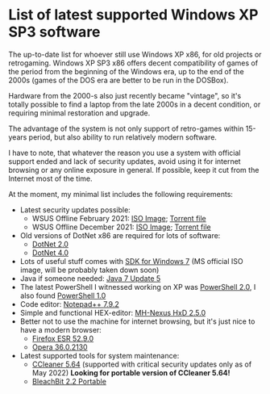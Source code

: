 # List of latest supported Windows XP SP3 software

The up-to-date list for whoever still use Windows XP x86, for old projects or retrogaming.
Windows XP SP3 x86 offers decent compatibility of games of the period from the beginning of the Windows era,
up to the end of the 2000s (games of the DOS era are better to be run in the DOSBox).

Hardware from the 2000-s also just recently became "vintage", 
so it's totally possible to find a laptop from the late 2000s in a decent condition, 
or requiring minimal restoration and upgrade.

The advantage of the system is not only support of retro-games within 15-years period,
but also ability to run relatively modern software.

I have to note, that whatever the reason you use a system with official support ended 
and lack of security updates, 
avoid using it for internet browsing or any online exposure in general.
If possible, keep it cut from the Internet most of the time.

At the moment, my minimal list includes the following requirements:

* Latest security updates possible:
  * WSUS Offline February 2021: [ISO Image](https://archive.org/details/wsusoffline-wxp-enu_final); [Torrent file](https://archive.org/download/wsusoffline-wxp-enu_final/wsusoffline-wxp-enu_final_archive.torrent)
  * WSUS Offline December 2021: [ISO Image](https://archive.org/download/WinXPUpdates/wsusoffline-wxp-enu.iso); [Torrent file](https://archive.org/download/WinXPUpdates/WinXPUpdates_archive.torrent)
* Old versions of DotNet x86 are required for lots of software: 
  * [DotNet 2.0](https://download.cnet.com/NET-Framework-2-0-Software-Development-Kit-SDK-x86/3000-10250_4-10725512.html)
  * [DotNet 4.0](https://download.cnet.com/Microsoft-NET-Framework-4/3000-10250_4-75450154.html)
* Lots of useful stuff comes with [SDK for Windows 7](https://www.microsoft.com/en-us/download/details.aspx?id=8442) (MS official ISO image, will be probably taken down soon)
* Java if someone needed: [Java 7 Update 5](http://www.oldversion.com/windows/download/java-platform-7-update-5)
* The latest PowerShell I witnessed working on XP was [PowerShell 2.0](https://www.catalog.update.microsoft.com/Search.aspx?q=KB968930), I also found [PowerShell 1.0](https://download.cnet.com/Microsoft-Windows-PowerShell-1-0-for-Windows-XP/3000-2070_4-75450849.html)
* Code editor: [Notepad++ 7.9.2](https://notepad-plus-plus.org/downloads/v7.9.2/)
* Simple and functional HEX-editor: [MH-Nexus HxD 2.5.0](https://mh-nexus.de/en/downloads.php?product=HxD20)
* Better not to use the machine for internet browsing, but it's just nice to have a modern browser:
  * [Firefox ESR 52.9.0](https://archive.org/details/firefox-setup-52.9.0esr_202110)
  * [Opera 36.0.2130](https://get.opera.com/pub/opera-winxpvista/36.0.2130.80/win/)
* Latest supported tools for system maintenance:
  * [CCleaner 5.64](https://download.ccleaner.com/sunset/ccsetup564_xp-vista.exe) (supported with critical security updates only as of May 2022) **Looking for portable version of CCleaner 5.64!**
  * [BleachBit 2.2 Portable](https://sourceforge.net/projects/bleachbit/files/bleachbit/2.2/BleachBit-2.2-portable.zip/download)

